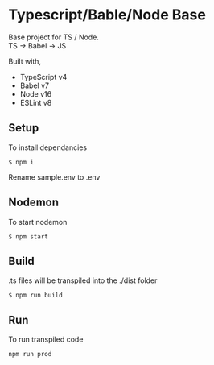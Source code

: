 # Typescript/Bable/Node Base
Base project for TS / Node.  
TS -> Babel -> JS

Built with,
- TypeScript v4
- Babel v7
- Node v16 
- ESLint v8

## Setup
To install dependancies
```
$ npm i
```

Rename sample.env to .env

## Nodemon
To start nodemon
```
$ npm start
```
## Build
.ts files will be transpiled into the ./dist folder
```
$ npm run build
```

## Run
To run transpiled code
```
npm run prod
```
